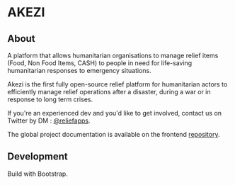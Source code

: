 AKEZI
==============

## About

A platform that allows humanitarian organisations to manage relief items (Food, Non Food Items, CASH) to people in need for life-saving humanitarian responses to emergency situations.

Akezi is the first fully open-source relief platform for humanitarian actors to efficiently manage relief operations after a disaster, during a war or in response to long term crises. 

If you're an experienced dev and you'd like to get involved, contact us on Twitter by DM :  [@reliefapps](https://twitter.com/Reliefapps).

The global project documentation is available on the frontend [repository](https://github.com/ReliefApplications/bms_front).

## Development

Build with Bootstrap.
